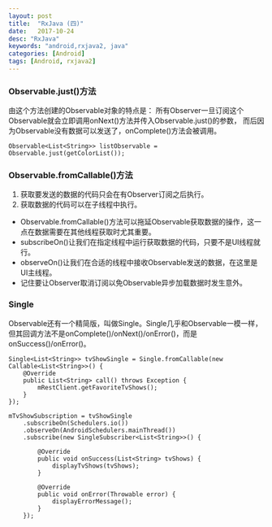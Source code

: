 ```yaml
---
layout: post
title:  "RxJava (四)"
date:   2017-10-24
desc: "RxJava"
keywords: "android,rxjava2, java"
categories: [Android]
tags: [Android, rxjava2]
---
```



### Observable.just()方法
 
由这个方法创建的Observable对象的特点是：
所有Observer一旦订阅这个Observable就会立即调用onNext()方法并传入Observable.just()的参数，
而后因为Observable没有数据可以发送了，onComplete()方法会被调用。

    Observable<List<String>> listObservable = Observable.just(getColorList());

### Observable.fromCallable()方法

  1. 获取要发送的数据的代码只会在有Observer订阅之后执行。
  2. 获取数据的代码可以在子线程中执行。

  * Observable.fromCallable()方法可以拖延Observable获取数据的操作，这一点在数据需要在其他线程获取时尤其重要。
  * subscribeOn()让我们在指定线程中运行获取数据的代码，只要不是UI线程就行。
  * observeOn()让我们在合适的线程中接收Observable发送的数据，在这里是UI主线程。
  * 记住要让Observer取消订阅以免Observable异步加载数据时发生意外。

### Single

Observable还有一个精简版，叫做Single。Single几乎和Observable一模一样，
但其回调方法不是onComplete()/onNext()/onError()，而是onSuccess()/onError()。

    Single<List<String>> tvShowSingle = Single.fromCallable(new Callable<List<String>>() { 
        @Override
        public List<String> call() throws Exception {
            mRestClient.getFavoriteTvShows(); 
        }
    });

    mTvShowSubscription = tvShowSingle
        .subscribeOn(Schedulers.io())
        .observeOn(AndroidSchedulers.mainThread())
        .subscribe(new SingleSubscriber<List<String>>() {

            @Override 
            public void onSuccess(List<String> tvShows) {
                displayTvShows(tvShows); 
            }

            @Override 
            public void onError(Throwable error) {
                displayErrorMessage(); 
            } 
        });

